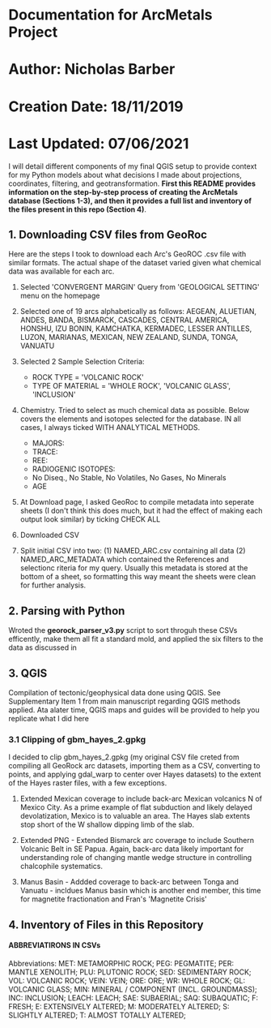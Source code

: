 # Documentation for ArcMetals Project ###
# Author: Nicholas Barber
# Creation Date: 18/11/2019
# Last Updated: 07/06/2021

I will detail different components of my final QGIS setup to provide context for my Python models about what decisions I made about projections, coordinates, filtering, and geotransformation. **First this README provides information on the step-by-step process of creating the ArcMetals database (Sections 1-3), and then it provides a full list and inventory of the files present in this repo (Section 4)**. 

## 1. Downloading CSV files from GeoRoc

Here are the steps I took to download each Arc's GeoROC .csv file with similar formats. 
The actual shape of the dataset varied given what chemical data was available for each arc.

1) Selected 'CONVERGENT MARGIN' Query from 'GEOLOGICAL SETTING' menu on the homepage

2) Selected one of 19 arcs alphabetically as follows: AEGEAN, ALUETIAN, ANDES, BANDA, 
BISMARCK, CASCADES, CENTRAL AMERICA, HONSHU, IZU BONIN, KAMCHATKA, KERMADEC, LESSER ANTILLES,
LUZON, MARIANAS, MEXICAN, NEW ZEALAND, SUNDA, TONGA, VANUATU

3) Selected 2 Sample Selection Criteria: 
    - ROCK TYPE = 'VOLCANIC ROCK'
    - TYPE OF MATERIAL = 'WHOLE ROCK', 'VOLCANIC GLASS', 'INCLUSION'
    
4) Chemistry. Tried to select as much chemical data as possible. Below covers the elements
and isotopes selected for the database. IN all cases, I always ticked WITH ANALYTICAL METHODS.
    - MAJORS: 
    - TRACE:
    - REE: 
    - RADIOGENIC ISOTOPES: 
    - No Diseq., No Stable, No Volatiles, No Gases, No Minerals
    - AGE 
    
5) At Download page, I asked GeoRoc to compile metadata into seperate sheets (I don't think
this does much, but it had the effect of making each output look similar) by ticking
CHECK ALL

6) Downloaded CSV

7) Split initial CSV into two: (1) NAMED_ARC.csv containing all data (2) NAMED_ARC_METADATA
which contained the References and selectionc riteria for my query. Usually this metadata
is stored at the bottom of a sheet, so formatting this way meant the sheets were clean for 
further analysis. 

## 2. Parsing with Python 

Wroted the **georock_parser_v3.py** script to sort throguh these CSVs efficently, make them all fit a standard mold, and applied the six filters to the data as discussed in 

## 3. QGIS

Compilation of tectonic/geophysical data done using QGIS. See Supplementary Item 1 from main manuscript regarding QGIS methods applied. Ata  alater time, QGIS maps and guides will be provided to help you replicate what I did here

### 3.1 Clipping of gbm_hayes_2.gpkg

I decided to clip gbm_hayes_2.gpkg (my original CSV file creted from compiling all GeoRock
arc datasets, importing them as a CSV, converting to points, and applying gdal_warp to 
center over Hayes datasets) to the extent of the Hayes raster files, with a few exceptions.

1) Extended Mexican coverage to include back-arc Mexican volcanics N of Mexico City. As a 
prime example of flat subduction and likely delayed devolatization, Mexico is to valuable 
an area. The Hayes slab extents stop short of the W shallow dipping limb of the slab. 

2) Extended PNG - Extended Bismarck arc coverage to include Southern Volcanic Belt in SE
Papua. Again, back-arc data likely important for understanding role of changing mantle wedge 
structure in controlling chalcophile systematics.

3) Manus Basin - Addded coverage to back-arc between Tonga and Vanuatu - incldues Manus basin
which is another end member, this time for magnetite fractionation and Fran's
'Magnetite Crisis'

## 4. Inventory of Files in this Repository



#### ABBREVIATIRONS IN CSVs ####

Abbreviations: MET: METAMORPHIC ROCK; PEG: PEGMATITE; PER: MANTLE XENOLITH; PLU: PLUTONIC ROCK; 
SED: SEDIMENTARY ROCK; VOL: VOLCANIC ROCK; VEIN: VEIN; ORE: ORE; WR: WHOLE ROCK; GL: VOLCANIC GLASS; 
MIN: MINERAL / COMPONENT (INCL. GROUNDMASS); INC: INCLUSION; LEACH: LEACH; SAE: SUBAERIAL; SAQ: SUBAQUATIC; F: FRESH; 
E: EXTENSIVELY ALTERED; M: MODERATELY ALTERED; S: SLIGHTLY ALTERED; T: ALMOST TOTALLY ALTERED; 
